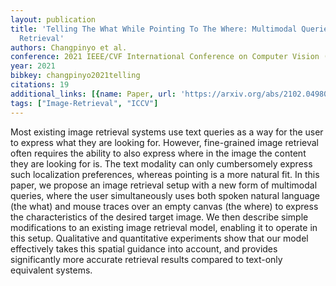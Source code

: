 ```yaml
---
layout: publication
title: 'Telling The What While Pointing To The Where: Multimodal Queries For Image
  Retrieval'
authors: Changpinyo et al.
conference: 2021 IEEE/CVF International Conference on Computer Vision (ICCV)
year: 2021
bibkey: changpinyo2021telling
citations: 19
additional_links: [{name: Paper, url: 'https://arxiv.org/abs/2102.04980'}]
tags: ["Image-Retrieval", "ICCV"]
---
```

Most existing image retrieval systems use text queries as a way for the user
to express what they are looking for. However, fine-grained image retrieval
often requires the ability to also express where in the image the content they
are looking for is. The text modality can only cumbersomely express such
localization preferences, whereas pointing is a more natural fit. In this
paper, we propose an image retrieval setup with a new form of multimodal
queries, where the user simultaneously uses both spoken natural language (the
what) and mouse traces over an empty canvas (the where) to express the
characteristics of the desired target image. We then describe simple
modifications to an existing image retrieval model, enabling it to operate in
this setup. Qualitative and quantitative experiments show that our model
effectively takes this spatial guidance into account, and provides
significantly more accurate retrieval results compared to text-only equivalent
systems.